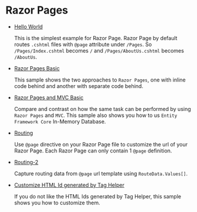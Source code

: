 # Razor Pages

* [Hello World](/projects/razor-pages/hello-world)

  This is the simplest example for Razor Page. Razor Page by default routes `.cshtml` files with `@page` attribute under `/Pages`. So `/Pages/Index.cshtml` becomes `/` and `/Pages/AboutUs.cshtml` becomes `/AboutUs`. 

* [Razor Pages Basic](/projects/razor-pages/razor-pages-basic)

  This sample shows the two approaches to `Razor Pages`, one with inline code behind and another with separate code behind.

* [Razor Pages and MVC Basic](/projects/razor-pages/razor-pages-mvc)

  Compare and contrast on how the same task can be performed by using `Razor Pages` and `MVC`.
  This sample also shows you how to us `Entity Framework Core` In-Memory Database.

* [Routing](/projects/razor-pages/routing)

  Use `@page` directive on your Razor Page file to customize the url of your Razor Page. Each Razor Page can only contain 1 `@page` definition.

* [Routing-2](/projects/razor-pages/routing-2)

  Capture routing data from `@page` url template using `RouteData.Values[]`.

* [Customize HTML Id generated by Tag Helper](/projects/razor-pages/custom-html-generator)

  If you do not like the HTML Ids generated by Tag Helper, this sample shows you how to customize them.
